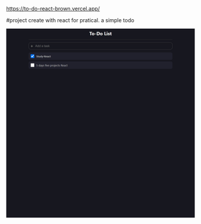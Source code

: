 https://to-do-react-brown.vercel.app/

#project create with react for pratical. a simple todo 

<img src="./chrome-capture.jpg" />
